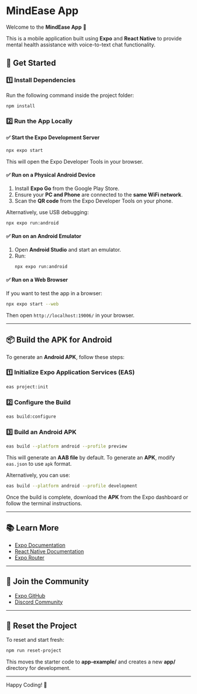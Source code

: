 # MindEase App

Welcome to the **MindEase App** 👋

This is a mobile application built using **Expo** and **React Native** to provide mental health assistance with voice-to-text chat functionality.

## 🚀 Get Started

### 1️⃣ Install Dependencies
Run the following command inside the project folder:
```sh
npm install
```

### 2️⃣ Run the App Locally

#### ✅ Start the Expo Development Server
```sh
npx expo start
```
This will open the Expo Developer Tools in your browser.

#### ✅ Run on a Physical Android Device
1. Install **Expo Go** from the Google Play Store.
2. Ensure your **PC and Phone** are connected to the **same WiFi network**.
3. Scan the **QR code** from the Expo Developer Tools on your phone.

Alternatively, use USB debugging:
```sh
npx expo run:android
```

#### ✅ Run on an Android Emulator
1. Open **Android Studio** and start an emulator.
2. Run:
   ```sh
   npx expo run:android
   ```

#### ✅ Run on a Web Browser
If you want to test the app in a browser:
```sh
npx expo start --web
```
Then open `http://localhost:19006/` in your browser.

---

## 📦 Build the APK for Android
To generate an **Android APK**, follow these steps:

### 1️⃣ Initialize Expo Application Services (EAS)
```sh
eas project:init
```

### 2️⃣ Configure the Build
```sh
eas build:configure
```

### 3️⃣ Build an Android APK
```sh
eas build --platform android --profile preview
```
This will generate an **AAB file** by default. To generate an **APK**, modify `eas.json` to use `apk` format.

Alternatively, you can use:
```sh
eas build --platform android --profile development
```

Once the build is complete, download the **APK** from the Expo dashboard or follow the terminal instructions.

---

## 📚 Learn More

- [Expo Documentation](https://docs.expo.dev/)
- [React Native Documentation](https://reactnative.dev/)
- [Expo Router](https://docs.expo.dev/router/introduction/)

---

## 🤝 Join the Community

- [Expo GitHub](https://github.com/expo/expo)
- [Discord Community](https://chat.expo.dev)

---

## 🔄 Reset the Project
To reset and start fresh:
```sh
npm run reset-project
```
This moves the starter code to **app-example/** and creates a new **app/** directory for development.

---

Happy Coding! 🚀

